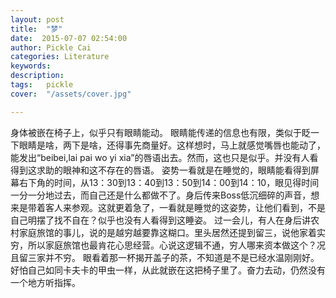 ```yaml
---
layout: post  
title:  "梦"
date:  2015-07-07 02:54:00
author: Pickle Cai  
categories: Literature  
keywords: 
description:   
tags:	pickle   
cover:  "/assets/cover.jpg"  

---
```


身体被嵌在椅子上，似乎只有眼睛能动。  眼睛能传递的信息也有限，类似于眨一下眼睛是啥，两下是啥，还得事先商量好。这样想时，马上就感觉嘴唇也能动了，能发出“beibei,lai pai wo yi xia”的唇语出去。然而，这也只是似乎。并没有人看得到这求助的眼神和这不存在的唇语。  姿势一看就是在睡觉的，眼睛能看得到屏幕右下角的时间，从13：30到13：40到13：50到14：00到14：10，眼见得时间一分一分地过去，而自己还是什么都做不了。身后传来Boss低沉细碎的声音，想来是带着客人来参观。这就更着急了，一看就是睡觉的这姿势，让他们看到，不是自己明摆了找不自在？似乎也没有人看得到这睡姿。  过一会儿，有人在身后讲农村家庭旅馆的事儿，说的是越穷越要靠这糊口。里头居然还提到留三，说他家着实穷，所以家庭旅馆也最肯花心思经营。心说这逻辑不通，穷人哪来资本做这个？况且留三家并不穷。  眼看着那一杯揭开盖子的茶，不知道是不是已经水温刚刚好。好怕自己如同卡夫卡的甲虫一样，从此就嵌在这把椅子里了。奋力去动，仍然没有一个地方听指挥。

		    


